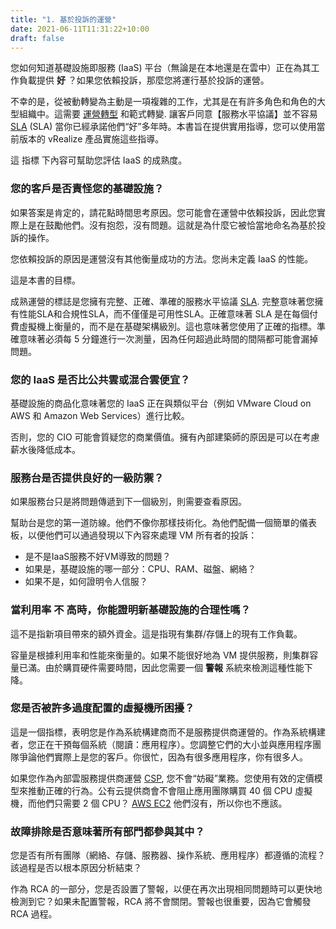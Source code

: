```yaml
---
title: "1. 基於投訴的運營"
date: 2021-06-11T11:31:22+10:00
draft: false
---
```


您如何知道基礎設施即服務 (IaaS) 平台（無論是在本地還是在雲中）正在為其工作負載提供 **好** ？如果您依賴投訴，那麼您將運行基於投訴的運營。

不幸的是，從被動轉變為主動是一項複雜的工作，尤其是在有許多角色和角色的大型組織中。這需要 [運營轉型](https://www.vmware.com/content/dam/digitalmarketing/vmware/en/pdf/files/pdf/services/vmware-operations-transformation-services.pdf) 和範式轉變. 讓客戶同意【服務水平協議】並不容易 [SLA](/operations-management/chapter-1-overview/1.1.7-service-level-agreement/) (SLA) 當你已經承諾他們“好”多年時。本書旨在提供實用指導，您可以使用當前版本的 vRealize 產品實施這些指導。

這 指標 下內容可幫助您評估 IaaS 的成熟度。

### 您的客戶是否責怪您的基礎設施？

如果答案是肯定的，請花點時間思考原因。您可能會在運營中依賴投訴，因此您實際上是在鼓勵他們。沒有抱怨，沒有問題。這就是為什麼它被恰當地命名為基於投訴的操作。

您依賴投訴的原因是運營沒有其他衡量成功的方法。您尚未定義 IaaS 的性能。

這是本書的目標。

成熟運營的標誌是您擁有完整、正確、準確的服務水平協議 [SLA](/zh-tw/operations-management/chapter-1-overview/1.1.7-service-level-agreement/). 完整意味著您擁有性能SLA和合規性SLA，而不僅僅是可用性SLA。正確意味著 SLA 是在每個付費虛擬機上衡量的，而不是在基礎架構級別。這也意味著您使用了正確的指標。準確意味著必須每 5 分鐘進行一次測量，因為任何超過此時間的間隔都可能會漏掉問題。

### 您的 IaaS 是否比公共雲或混合雲便宜？

基礎設施的商品化意味著您的 IaaS 正在與類似平台（例如 VMware Cloud on AWS 和 Amazon Web Services）進行比較。

否則，您的 CIO 可能會質疑您的商業價值。擁有內部建築師的原因是可以在考慮薪水後降低成本。

### 服務台是否提供良好的一級防禦？

如果服務台只是將問題傳遞到下一個級別，則需要查看原因。

幫助台是您的第一道防線。他們不像你那樣技術化。為他們配備一個簡單的儀表板，以便他們可以通過發現以下內容來處理 VM 所有者的投訴：

- 是不是IaaS服務不好VM導致的問題？
- 如果是，基礎設施的哪一部分：CPU、RAM、磁盤、網絡？
- 如果不是，如何證明令人信服？

### 當利用率 **不** 高時，你能證明新基礎設施的合理性嗎？

這不是指新項目帶來的額外資金。這是指現有集群/存儲上的現有工作負載。

容量是根據利用率和性能來衡量的。如果不能很好地為 VM 提供服務，則集群容量已滿。由於購買硬件需要時間，因此您需要一個 **警報** 系統來檢測這種性能下降。

### 您是否被許多過度配置的虛擬機所困擾？

這是一個指標，表明您是作為系統構建商而不是服務提供商運營的。作為系統構建者，您正在干預每個系統（閱讀：應用程序）。您調整它們的大小並與應用程序團隊爭論他們實際上是您的客戶。你很忙，因為有很多應用程序，你有很多人。

如果您作為內部雲服務提供商運營 [CSP](https://itlaw.wikia.org/wiki/Cloud_service_provider), 您不會“妨礙”業務。您使用有效的定價模型來推動正確的行為。公有云提供商會不會阻止應用團隊購買 40 個 CPU 虛擬機，而他們只需要 2 個 CPU？  [AWS EC2](https://aws.amazon.com/ec2/?ec2-whats-new.sort-by=item.additionalFields.postDateTime&ec2-whats-new.sort-order=desc) 他們沒有，所以你也不應該。

### 故障排除是否意味著所有部門都參與其中？

您是否有所有團隊（網絡、存儲、服務器、操作系統、應用程序）都遵循的流程？該過程是否以根本原因分析結束？

作為 RCA 的一部分，您是否設置了警報，以便在再次出現相同問題時可以更快地檢測到它？如果未配置警報，RCA 將不會關閉。警報也很重要，因為它會觸發 RCA 過程。